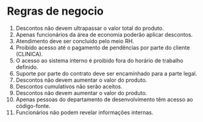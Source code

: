 # Regras de negocio

1) Descontos não devem ultrapassar o valor total do produto.
2) Apenas funcionários da área de economia poderão aplicar descontos.
3) Atendimento deve ser concluído pelo meio RH.
4) Proibido acesso até o pagamento de pendências por parte do cliente (CLINICA).
5) O acesso ao sistema interno é proibido fora do horário de trabalho definido.
6) Suporte por parte do contrato deve ser encaminhado para a parte legal.
7) Descontos não devem aumentar o valor do produto.
8) Descontos cumulativos não serão aceitos.
9) Descontos não devem aumentar o valor do produto.
10) Apenas pessoas do departamento de desenvolvimento têm acesso ao código-fonte.
11) Funcionários não podem revelar informações internas.
